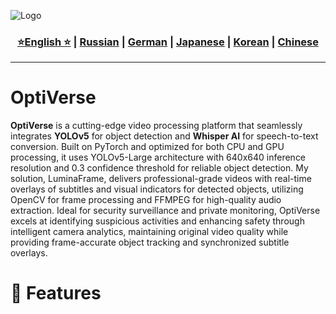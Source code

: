 ![Logo](https://github.com/Solrikk/OptiVerse/blob/main/assets/OpenCV%20-%20result/bee.jpg)

<div align="center">
  <h3>
    <a href="https://github.com/Solrikk/OptiVerse/blob/main/README.md">⭐English ⭐</a> |
    <a href="https://github.com/Solrikk/OptiVerse/blob/main/docs/readme/README_RU.md">Russian</a> |
    <a href="https://github.com/Solrikk/OptiVerse/blob/main/docs/readme/README_GE.md">German</a> |
    <a href="https://github.com/Solrikk/OptiVerse/blob/main/docs/readme//README_JP.md">Japanese</a> |
    <a href="https://github.com/Solrikk/OptiVerse/blob/main/docs/readme/README_KR.md">Korean</a> |
    <a href="https://github.com/Solrikk/OptiVerse/blob/main/docs/readme/README_CN.md">Chinese</a>
  </h3>
</div>

-----------------

# OptiVerse

**OptiVerse** is a cutting-edge video processing platform that seamlessly integrates **YOLOv5** for object detection and **Whisper AI** for speech-to-text conversion. Built on PyTorch and optimized for both CPU and GPU processing, it uses YOLOv5-Large architecture with 640x640 inference resolution and 0.3 confidence threshold for reliable object detection. My solution, LuminaFrame, delivers professional-grade videos with real-time overlays of subtitles and visual indicators for detected objects, utilizing OpenCV for frame processing and FFMPEG for high-quality audio extraction. Ideal for security surveillance and private monitoring, OptiVerse excels at identifying suspicious activities and enhancing safety through intelligent camera analytics, maintaining original video quality while providing frame-accurate object tracking and synchronized subtitle overlays.

# 🚀 Features
